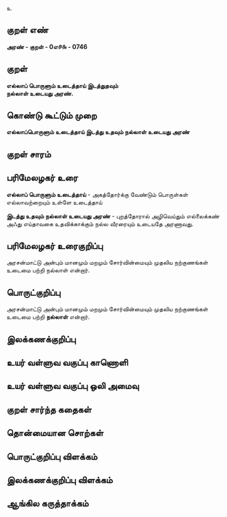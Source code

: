 உ

## குறள் எண் 

**அரண் - குறள் - 0எ௪௬ - 0746**

## குறள் 

**எல்லாப் பொருளும் உடைத்தாய் இடத்துதவும்  
நல்லாள் உடையது அரண்.**

## கொண்டு கூட்டும் முறை

**எல்லாப்பொருளும் உடைத்தாய் இடத்து உதவும் நல்லாள் உடையது அரண்**

## குறள் சாரம் 


## பரிமேலழகர் உரை

**எல்லாப் பொருளும் உடைத்தாய்** - அகத்தோர்க்கு வேண்டும் பொருள்கள் எல்லாவற்றையும் உள்ளே உடைத்தாய் 

**இடத்து உதவும் நல்லாள் உடையது அரண்** - புறத்தோரால் அழிவெய்தும் எல்லைக்கண் அஃது எய்தாவகை உதவிக்காக்கும் நல்ல வீரரையும் உடையதே அரணாவது.

## பரிமேலழகர் உரைகுறிப்பு   

அரசன்மாட்டு அன்பும் மானமும் மறமும் சோர்வின்மையும் முதலிய நற்குணங்கள் உடைமை பற்றி நல்லாள் என்றார்.

## பொருட்குறிப்பு 

அரசன்மாட்டு அன்பும் மானமும் மறமும் சோர்வின்மையும் முதலிய நற்குணங்கள் உடைமை பற்றி **நல்லாள்** என்றார்.

## இலக்கணக்குறிப்பு  


## உயர் வள்ளுவ வகுப்பு காணொளி


## உயர் வள்ளுவ வகுப்பு ஒலி அமைவு 

 
## குறள் சார்ந்த கதைகள் 


## தொன்மையான சொற்கள்


## பொருட்குறிப்பு விளக்கம்


## இலக்கணக்குறிப்பு விளக்கம்


## ஆங்கில கருத்தாக்கம் 


